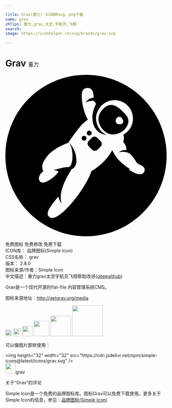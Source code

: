 ```yaml
---

title: Grav(重力) ICON转svg、png下载
name: grav
zhTips: 重力,grav,太空,宇航员,飞翔
search: 
image: https://iconhelper.cn/svg/brands/grav.svg

---
```


# Grav  <small style="font-size: 60%;font-weight: 100">重力</small>

<div id="svg" class="svg-wrap">
<svg role="img" viewBox="0 0 24 24" xmlns="http://www.w3.org/2000/svg"><title>Grav icon</title><path d="M12 0C5.373 0 0 5.373 0 12s5.373 12 12 12 12-5.373 12-12S18.627 0 12 0zm6.489 13.965c-1.251-.825-1.965-1.523-2.589-2.777-.427.859-1.421 2.135-3.098 3.139-.84 2.61-4.823 7.605-6.113 6.885-.381-.195-.452-.48-.367-.765.093-.704 1.566-2.34 1.566-2.34s.029.345.494 1.065c-.629-1.936 1.021-4.305 1.456-5.131.689-.209.734-1.095.734-1.095.046-1.364-.569-2.34-1.155-2.94.421.525.556 1.306.57 2.025v.255c-.029.601-.21 1.41-.585 1.41v.016c-.39-.016-.885.074-1.319.21l-.961.239s.51-.015.78.226c-.314.51-1.005 1.125-1.771 1.484-1.109.525-1.439-.51-.869-1.17.135-.165.285-.3.404-.404-.09-.09-.135-.21-.149-.36-.075-.345-.045-.78.45-1.485.09-.149.21-.3.345-.449l.015-.016.016-.015v-.015c.029-.046.074-.076.104-.12.57-.585 1.485-1.2 2.911-1.74 1.694-2.49 2.309-2.956 2.309-2.956.181-.179.511-.419.615-.479-.87-1.515-1.049-3.646-.824-4.215-.03.03-.046.06-.061.105.09-.195.135-.255.225-.36.24-.27 1.035-.42 1.336.18.15.315.18.735.18 1.035-.645-.029-1.215.69-1.215.69s.524-.24 1.186-.255c0 0 .179.164.389.449-.284.556-.779 1.725-.42 2.971.061.24.15.45.256.629.015.016.015.016.015.031l.03.029c.585.886 1.649.976 1.649.976-.495-.24-.915-.646-1.169-1.125-.136-.255-.227-.48-.271-.646-.285-1.08.135-1.725.375-2.145.54-.84 1.544-1.351 2.609-1.23 1.5.165 2.581 1.53 2.399 3.03-.104.915-.659 1.681-1.409 2.085.181.494-.015 1.08-.015 1.08.449.57.479.9.465 1.215-.585-.09-1.141.301-1.141.301s1.111-.256 1.756.314c.42.449.704.87.869 1.17.24.435 1.35.465 1.229 1.23-.135.779-.989.779-2.31-.09l.074-.151zm-4.824-4.61c-.22-.219-.574-.219-.795 0l-.465.468c-.222.21-.222.57 0 .796l.51.51c.222.225.577.21.795 0l.47-.466c.221-.225.221-.585 0-.794l-.515-.525v.011zm-2.205-.186c-.14.14-.14.368 0 .511.141.138.368.138.51 0 .14-.143.14-.371 0-.511-.142-.141-.369-.141-.51 0zm1.269-.252c.142-.139.142-.366 0-.51-.141-.138-.367-.138-.51 0-.139.144-.139.371 0 .51.142.142.369.142.51 0zm5.385-1.304c.591-1.131-.247-1.791-.825-2.332-.924-.87-1.846-1.245-2.9-.029-1.052 1.199-.383 2.609.58 3.284.96.69 2.535.226 3.135-.915l.01-.008zm-1.595-.463c-.372-.445.322-1.252.757-.77.8.89-.387 1.216-.757.77z"/></svg>
</div>
<detail full-name='grav'></detail>

<div class="detail-page">
<p>
<span><span class="badge-success badge">免费图标</span> <span class="badge-success badge">免费修改</span>  <span class="badge-success badge">免费下载</span> </span>
<br/>
<span>
ICON库：
<span class="badge-secondary badge">品牌图标(Simple Icon)</span> 
</span>
<br/>
<span>
CSS名称：
<span class="badge-secondary badge">grav</span> 
</span>

<br/>
<span>
版本：
<span class="badge-secondary badge">2.8.0</span> 
</span>
<br/>
<span>图标来源/作者：<span class="badge-light badge">Simple Icon</span></span> 
<br/>
<span class="zh-detail">中文描述：<span class="badge-primary badge">重力</span><span class="badge-primary badge">grav</span><span class="badge-primary badge">太空</span><span class="badge-primary badge">宇航员</span><span class="badge-primary badge">飞翔</span><span class="help-link"><span>帮助改进</span>(<a href="https://gitee.com/liuwave/icon-helper/edit/master/json/brands/grav.json" target="_blank" rel="noopener noreferrer">gitee</a><a href="https://github.com/liuwave/icon-helper/edit/master/json/brands/grav.json" target="_blank" rel="noopener noreferrer">github</a></span>)</span><br/>
</p>
</div><div class="description description alert alert-light"><p>Grav是一个现代开源的flat-file 内容管理系统CMS。</p><p>图标来源地址：<a href="http://getgrav.org/media" target="_blank" rel="noopener noreferrer">http://getgrav.org/media</a></p></div>
<div class="alert alert-dark">
<img height="21" width="21" src="https://cdn.jsdelivr.net/npm/simple-icons@latest/icons/grav.svg" />
<img height="24" width="24" src="https://cdn.jsdelivr.net/npm/simple-icons@latest/icons/grav.svg" />
<img height="32" width="32" src="https://cdn.jsdelivr.net/npm/simple-icons@latest/icons/grav.svg" />
<img height="48" width="48" src="https://cdn.jsdelivr.net/npm/simple-icons@latest/icons/grav.svg" />
<img height="64" width="64" src="https://cdn.jsdelivr.net/npm/simple-icons@latest/icons/grav.svg" />
<img height="96" width="96" src="https://cdn.jsdelivr.net/npm/simple-icons@latest/icons/grav.svg" />

</div>
<div>
  <p>可以像图片那样使用：    
  </p>
  <div class="alert alert-primary" style="font-size: 14px">
    &lt;img height="32" width="32" src="https://cdn.jsdelivr.net/npm/simple-icons@latest/icons/grav.svg" /&gt;
    <copy-btn content='<img height="32" width="32" src="https://cdn.jsdelivr.net/npm/simple-icons@latest/icons/grav.svg" />'></copy-btn>
  </div>
  <div class="alert alert-secondary">
    <img height="32" width="32" src="https://cdn.jsdelivr.net/npm/simple-icons@latest/icons/grav.svg" />grav
    <copy-btn content="grav" btn-title="复制图标名称"></copy-btn>
  </div>
</div>

<Vssue title="关于“Grav”的评论" >关于“Grav”的评论</Vssue>


<div><p>Simple Icon是一个免费的品牌图标库。图标Grav可以免费下载使用。更多关于  Simple Icon的信息，参见：<a target="_blank" href="https://iconhelper.cn/brands.html">品牌图标(Simple Icon)</a>
</p></div>
